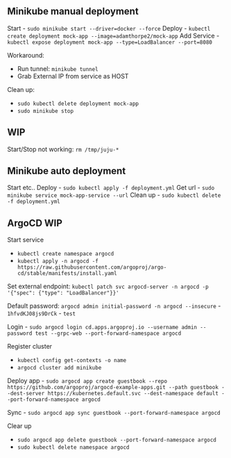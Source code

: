 ## Minikube manual deployment
Start - `sudo minikube start --driver=docker --force`
Deploy - `kubectl create deployment mock-app --image=adamthorpe2/mock-app`
Add Service - `kubectl expose deployment mock-app --type=LoadBalancer --port=8080`

Workaround:
- Run tunnel: `minikube tunnel`
- Grab External IP from service as HOST

Clean up:
- `sudo kubectl delete deployment mock-app`
- `sudo minikube stop`

## WIP
Start/Stop not working: `rm /tmp/juju-*`



## Minikube auto deployment
Start etc..
Deploy - `sudo kubectl apply -f deployment.yml`
Get url - `sudo minikube service mock-app-service --url`
Clean up - `sudo kubectl delete -f deployment.yml`



## ArgoCD WIP
Start service
- `kubectl create namespace argocd`
- `kubectl apply -n argocd -f https://raw.githubusercontent.com/argoproj/argo-cd/stable/manifests/install.yaml`

Set external endpoint: `kubectl patch svc argocd-server -n argocd -p '{"spec": {"type": "LoadBalancer"}}'`

Default password: `argocd admin initial-password -n argocd --insecure` - `1hfvdKJ08js9DrCk` - `test`

Login - `sudo argocd login cd.apps.argoproj.io --username admin --password test --grpc-web --port-forward-namespace argocd`

Register cluster
- `kubectl config get-contexts -o name`
- `argocd cluster add minikube`

Deploy app - `sudo argocd app create guestbook --repo https://github.com/argoproj/argocd-example-apps.git --path guestbook --dest-server https://kubernetes.default.svc --dest-namespace default --port-forward-namespace argocd`

Sync - `sudo argocd app sync guestbook --port-forward-namespace argocd`

Clear up
- `sudo argocd app delete guestbook --port-forward-namespace argocd`
- `sudo kubectl delete namespace argocd`